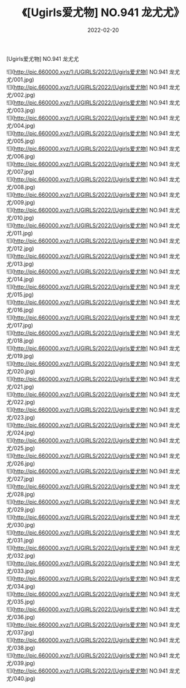 ﻿---
layout: post
title:  《[Ugirls爱尤物] NO.941 龙尤尤》
date:   2022-02-20
img: http://pic.660000.xyz/1:/UGIRLS/2022/[Ugirls爱尤物] NO.941 龙尤尤/000.jpg
categories: [美女, 清纯, 唯美]
---

[Ugirls爱尤物] NO.941 龙尤尤

 ![](http://pic.660000.xyz/1:/UGIRLS/2022/[Ugirls爱尤物] NO.941 龙尤尤/001.jpg) <br>![](http://pic.660000.xyz/1:/UGIRLS/2022/[Ugirls爱尤物] NO.941 龙尤尤/002.jpg) <br>![](http://pic.660000.xyz/1:/UGIRLS/2022/[Ugirls爱尤物] NO.941 龙尤尤/003.jpg) <br>![](http://pic.660000.xyz/1:/UGIRLS/2022/[Ugirls爱尤物] NO.941 龙尤尤/004.jpg) <br>![](http://pic.660000.xyz/1:/UGIRLS/2022/[Ugirls爱尤物] NO.941 龙尤尤/005.jpg) <br>![](http://pic.660000.xyz/1:/UGIRLS/2022/[Ugirls爱尤物] NO.941 龙尤尤/006.jpg) <br>![](http://pic.660000.xyz/1:/UGIRLS/2022/[Ugirls爱尤物] NO.941 龙尤尤/007.jpg) <br>![](http://pic.660000.xyz/1:/UGIRLS/2022/[Ugirls爱尤物] NO.941 龙尤尤/008.jpg) <br>![](http://pic.660000.xyz/1:/UGIRLS/2022/[Ugirls爱尤物] NO.941 龙尤尤/009.jpg) <br>![](http://pic.660000.xyz/1:/UGIRLS/2022/[Ugirls爱尤物] NO.941 龙尤尤/010.jpg) <br>![](http://pic.660000.xyz/1:/UGIRLS/2022/[Ugirls爱尤物] NO.941 龙尤尤/011.jpg) <br>![](http://pic.660000.xyz/1:/UGIRLS/2022/[Ugirls爱尤物] NO.941 龙尤尤/012.jpg) <br>![](http://pic.660000.xyz/1:/UGIRLS/2022/[Ugirls爱尤物] NO.941 龙尤尤/013.jpg) <br>![](http://pic.660000.xyz/1:/UGIRLS/2022/[Ugirls爱尤物] NO.941 龙尤尤/014.jpg) <br>![](http://pic.660000.xyz/1:/UGIRLS/2022/[Ugirls爱尤物] NO.941 龙尤尤/015.jpg) <br>![](http://pic.660000.xyz/1:/UGIRLS/2022/[Ugirls爱尤物] NO.941 龙尤尤/016.jpg) <br>![](http://pic.660000.xyz/1:/UGIRLS/2022/[Ugirls爱尤物] NO.941 龙尤尤/017.jpg) <br>![](http://pic.660000.xyz/1:/UGIRLS/2022/[Ugirls爱尤物] NO.941 龙尤尤/018.jpg) <br>![](http://pic.660000.xyz/1:/UGIRLS/2022/[Ugirls爱尤物] NO.941 龙尤尤/019.jpg) <br>![](http://pic.660000.xyz/1:/UGIRLS/2022/[Ugirls爱尤物] NO.941 龙尤尤/020.jpg) <br>![](http://pic.660000.xyz/1:/UGIRLS/2022/[Ugirls爱尤物] NO.941 龙尤尤/021.jpg) <br>![](http://pic.660000.xyz/1:/UGIRLS/2022/[Ugirls爱尤物] NO.941 龙尤尤/022.jpg) <br>![](http://pic.660000.xyz/1:/UGIRLS/2022/[Ugirls爱尤物] NO.941 龙尤尤/023.jpg) <br>![](http://pic.660000.xyz/1:/UGIRLS/2022/[Ugirls爱尤物] NO.941 龙尤尤/024.jpg) <br>![](http://pic.660000.xyz/1:/UGIRLS/2022/[Ugirls爱尤物] NO.941 龙尤尤/025.jpg) <br>![](http://pic.660000.xyz/1:/UGIRLS/2022/[Ugirls爱尤物] NO.941 龙尤尤/026.jpg) <br>![](http://pic.660000.xyz/1:/UGIRLS/2022/[Ugirls爱尤物] NO.941 龙尤尤/027.jpg) <br>![](http://pic.660000.xyz/1:/UGIRLS/2022/[Ugirls爱尤物] NO.941 龙尤尤/028.jpg) <br>![](http://pic.660000.xyz/1:/UGIRLS/2022/[Ugirls爱尤物] NO.941 龙尤尤/029.jpg) <br>![](http://pic.660000.xyz/1:/UGIRLS/2022/[Ugirls爱尤物] NO.941 龙尤尤/030.jpg) <br>![](http://pic.660000.xyz/1:/UGIRLS/2022/[Ugirls爱尤物] NO.941 龙尤尤/031.jpg) <br>![](http://pic.660000.xyz/1:/UGIRLS/2022/[Ugirls爱尤物] NO.941 龙尤尤/032.jpg) <br>![](http://pic.660000.xyz/1:/UGIRLS/2022/[Ugirls爱尤物] NO.941 龙尤尤/033.jpg) <br>![](http://pic.660000.xyz/1:/UGIRLS/2022/[Ugirls爱尤物] NO.941 龙尤尤/034.jpg) <br>![](http://pic.660000.xyz/1:/UGIRLS/2022/[Ugirls爱尤物] NO.941 龙尤尤/035.jpg) <br>![](http://pic.660000.xyz/1:/UGIRLS/2022/[Ugirls爱尤物] NO.941 龙尤尤/036.jpg) <br>![](http://pic.660000.xyz/1:/UGIRLS/2022/[Ugirls爱尤物] NO.941 龙尤尤/037.jpg) <br>![](http://pic.660000.xyz/1:/UGIRLS/2022/[Ugirls爱尤物] NO.941 龙尤尤/038.jpg) <br>![](http://pic.660000.xyz/1:/UGIRLS/2022/[Ugirls爱尤物] NO.941 龙尤尤/039.jpg) <br>![](http://pic.660000.xyz/1:/UGIRLS/2022/[Ugirls爱尤物] NO.941 龙尤尤/040.jpg) <br>